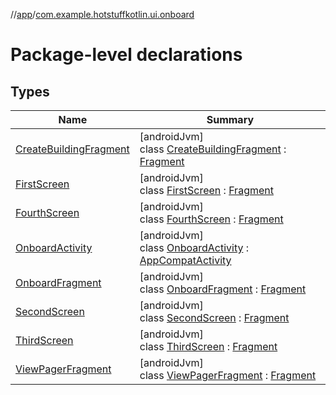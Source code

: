 //[app](../../index.md)/[com.example.hotstuffkotlin.ui.onboard](index.md)

# Package-level declarations

## Types

| Name | Summary |
|---|---|
| [CreateBuildingFragment](-create-building-fragment/index.md) | [androidJvm]<br>class [CreateBuildingFragment](-create-building-fragment/index.md) : [Fragment](https://developer.android.com/reference/kotlin/androidx/fragment/app/Fragment.html) |
| [FirstScreen](-first-screen/index.md) | [androidJvm]<br>class [FirstScreen](-first-screen/index.md) : [Fragment](https://developer.android.com/reference/kotlin/androidx/fragment/app/Fragment.html) |
| [FourthScreen](-fourth-screen/index.md) | [androidJvm]<br>class [FourthScreen](-fourth-screen/index.md) : [Fragment](https://developer.android.com/reference/kotlin/androidx/fragment/app/Fragment.html) |
| [OnboardActivity](-onboard-activity/index.md) | [androidJvm]<br>class [OnboardActivity](-onboard-activity/index.md) : [AppCompatActivity](https://developer.android.com/reference/kotlin/androidx/appcompat/app/AppCompatActivity.html) |
| [OnboardFragment](-onboard-fragment/index.md) | [androidJvm]<br>class [OnboardFragment](-onboard-fragment/index.md) : [Fragment](https://developer.android.com/reference/kotlin/androidx/fragment/app/Fragment.html) |
| [SecondScreen](-second-screen/index.md) | [androidJvm]<br>class [SecondScreen](-second-screen/index.md) : [Fragment](https://developer.android.com/reference/kotlin/androidx/fragment/app/Fragment.html) |
| [ThirdScreen](-third-screen/index.md) | [androidJvm]<br>class [ThirdScreen](-third-screen/index.md) : [Fragment](https://developer.android.com/reference/kotlin/androidx/fragment/app/Fragment.html) |
| [ViewPagerFragment](-view-pager-fragment/index.md) | [androidJvm]<br>class [ViewPagerFragment](-view-pager-fragment/index.md) : [Fragment](https://developer.android.com/reference/kotlin/androidx/fragment/app/Fragment.html) |
